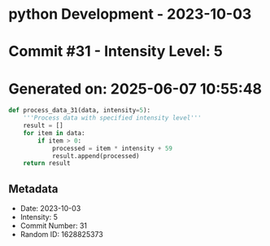 ﻿# python Development - 2023-10-03
# Commit #31 - Intensity Level: 5
# Generated on: 2025-06-07 10:55:48
```python
def process_data_31(data, intensity=5):
    '''Process data with specified intensity level'''
    result = []
    for item in data:
        if item > 0:
            processed = item * intensity + 59
            result.append(processed)
    return result
```
## Metadata
- Date: 2023-10-03
- Intensity: 5
- Commit Number: 31
- Random ID: 1628825373
